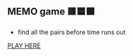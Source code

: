 ## MEMO game 🟥🟦🟩

 - find all the pairs before time runs out
 
 <a href="https://bolomasta.github.io/memo-game/">PLAY HERE</a>


